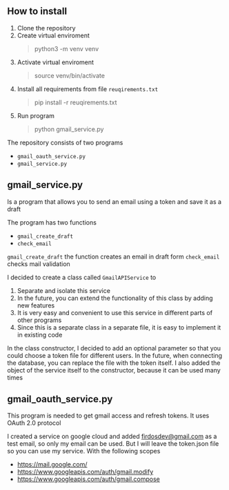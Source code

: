 ## How to install
1) Clone the repository
2) Create virtual enviroment
    > python3 -m venv venv
3) Activate virtual enviroment
    >  source venv/bin/activate
4) Install all requirements from file `reuqirements.txt`
    > pip install -r reuqirements.txt
5) Run program
    > python gmail_service.py

The repository consists of two programs

- `gmail_oauth_service.py`
- `gmail_service.py`


## gmail_service.py

Is a program that allows you to send an email using a token and save it as a draft

The program has two functions
 - `gmail_create_draft`
 - `check_email`

`gmail_create_draft`
the function creates an email in draft form
`check_email`
checks mail validation

I decided to create a class called `GmailAPIService` to
1) Separate and isolate this service
2) In the future, you can extend the functionality of this class by adding new features
3) It is very easy and convenient to use this service in different parts of other programs
4) Since this is a separate class in a separate file, it is easy to implement it in existing code

In the class constructor, I decided to add an optional parameter so that you could choose a token file for different users. In the future, when connecting the database, you can replace the file with the token itself.
I also added the object of the service itself to the constructor, because it can be used many times

## gmail_oauth_service.py

This program is needed to get gmail access and refresh tokens. It uses OAuth 2.0 protocol

I created a service on google cloud and added firdosdev@gmail.com as a test email, so only my email can be used. But I will leave the token.json file so you can use my service.
With the following scopes
 - https://mail.google.com/
 - https://www.googleapis.com/auth/gmail.modify
 - https://www.googleapis.com/auth/gmail.compose

